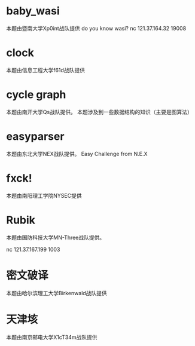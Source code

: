 # baby_wasi

本题由暨南大学Xp0int战队提供
do you know wasi? nc 121.37.164.32 19008


# clock

本题由信息工程大学f61d战队提供


# cycle graph

本题由南开大学Qs战队提供。
本题涉及到一些数据结构的知识（主要是图算法）


# easyparser

本题由东北大学NEX战队提供。
Easy Challenge from N.E.X


# fxck!

本题由南阳理工学院NYSEC提供


# Rubik

本题由国防科技大学MN-Three战队提供。

nc 121.37.167.199 1003


# 密文破译

本题由哈尔滨理工大学Birkenwald战队提供


# 天津垓

本题由南京邮电大学X1cT34m战队提供